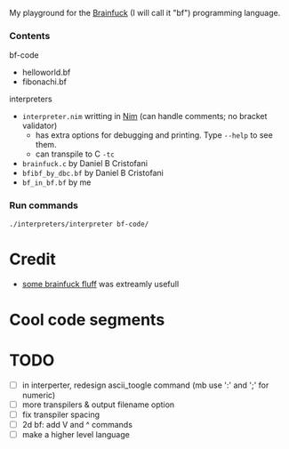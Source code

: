 My playground for the [Brainfuck](https://en.wikipedia.org/wiki/Brainfuck) (I will call it "bf") programming language.

### Contents    
bf-code
- helloworld.bf
- fibonachi.bf

interpreters
- `interpreter.nim` writting in [Nim](https://nim-lang.org/) (can handle comments; no bracket validator)
  - has extra options for debugging and printing. Type `--help` to see them.
  - can transpile to C `-tc`
- `brainfuck.c` by Daniel B Cristofani
- `bfibf_by_dbc.bf` by Daniel B Cristofani
- `bf_in_bf.bf` by me

### Run commands
`./interpreters/interpreter bf-code/`

# Credit
- [some brainfuck fluff](http://brainfuck.org/) was extreamly usefull

# Cool code segments

# TODO
- [ ] in interperter, redesign ascii_toogle command (mb use ':' and ';' for numeric)
- [ ] more transpilers & output filename option
- [ ] fix transpiler spacing
- [ ] 2d bf: add V and ^ commands
- [ ] make a higher level language